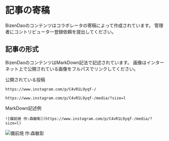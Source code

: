 # 記事の寄稿

BizenDaoのコンテンツはコラボレータの寄稿によって作成されています。
管理者にコントリビューター登録依頼を提出してください。

## 記事の形式

BizenDaoのコンテンツはMarkDown記法で記述されています。
画像はインターネット上で公開されている画像をフルパスでリンクしてください。

公開されている投稿
```
https://www.instagram.com/p/C4vR1L9yqf-/
```
```
https://www.instagram.com/p/C4vR1L9yqf-/media/?size=l
```
MarkDown記述例
```
![備前焼 作:森敏彰](https://www.instagram.com/p/C4vR1L9yqf-/media/?size=l)
```
![備前焼 作:森敏彰](https://www.instagram.com/p/C4vR1L9yqf-/media/?size=l)
